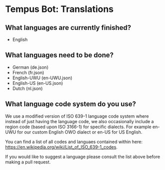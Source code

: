 # Tempus Bot: Translations
## What languages are currently finished?
- English

## What languages need to be done?
- German (de.json)
- French (fr.json)
- English-UWU (en-UWU.json)
- English-US (en-US.json)
- Dutch (nl.json)

## What language code system do you use?
We use a modified version of ISO 639-1 language code system where instead of just having the language code, we also occasionally include a region code (based upon ISO 3166-1) for specific dialects. For example en-UWU for our custom English OWO dialect or en-US for US English.

You can find a list of all codes and languaes contained within here: https://en.wikipedia.org/wiki/List_of_ISO_639-1_codes.

If you would like to suggest a language please consult the list above before making a pull request.
